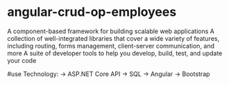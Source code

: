 # angular-crud-op-employees
A component-based framework for building scalable web applications
A collection of well-integrated libraries that cover a wide variety of features, including routing, forms management, client-server communication, and more
A suite of developer tools to help you develop, build, test, and update your code

#use Technology:
-> ASP.NET Core API
-> SQL
-> Angular
-> Bootstrap


